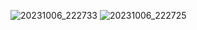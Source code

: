![20231006_222733](https://github.com/hyemiMoon/ahnlabsem17-chatGPT/assets/54827907/9026a99d-aa93-4acc-915e-9a16f8f6de59)
![20231006_222725](https://github.com/hyemiMoon/ahnlabsem17-chatGPT/assets/54827907/465b3dda-6f92-4b5a-b640-7c7f90ae2659)
